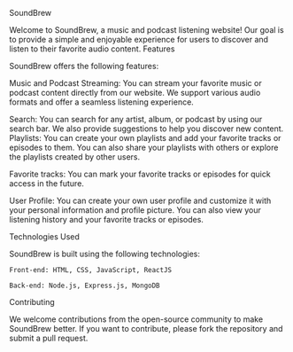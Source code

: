 SoundBrew

Welcome to SoundBrew, a music and podcast listening website! Our goal is to provide a simple and enjoyable experience for users to discover and listen to their favorite audio content.
Features

SoundBrew offers the following features:

Music and Podcast Streaming: You can stream your favorite music or podcast content directly from our website. We support various audio formats and offer a seamless listening experience.

Search: You can search for any artist, album, or podcast by using our search bar. We also provide suggestions to help you discover new content.
Playlists: You can create your own playlists and add your favorite tracks or episodes to them. You can also share your playlists with others or explore the playlists created by other users.

Favorite tracks: You can mark your favorite tracks or episodes for quick access in the future.

User Profile: You can create your own user profile and customize it with your personal information and profile picture. You can also view your listening history and your favorite tracks or episodes.

Technologies Used

SoundBrew is built using the following technologies:

    Front-end: HTML, CSS, JavaScript, ReactJS

    Back-end: Node.js, Express.js, MongoDB
    
Contributing

We welcome contributions from the open-source community to make SoundBrew better. If you want to contribute, please fork the repository and submit a pull request.